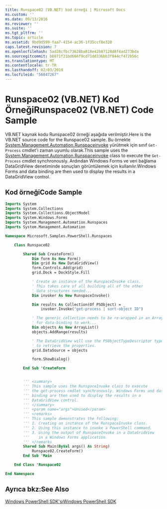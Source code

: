 ```yaml
---
title: Runspace02 (VB.NET) kod örneği | Microsoft Docs
ms.custom: ''
ms.date: 09/13/2016
ms.reviewer: ''
ms.suite: ''
ms.tgt_pltfrm: ''
ms.topic: article
ms.assetid: 9bd9d599-faa7-4154-ac36-1f35ccf8e320
caps.latest.revision: 7
ms.openlocfilehash: 5ad28cfbc73628ba818e42b87128d8f4ad273bda
ms.sourcegitcommit: b6871f21bd666f9cd71dd336bb3f844cf472b56c
ms.translationtype: MT
ms.contentlocale: tr-TR
ms.lasthandoff: 02/03/2019
ms.locfileid: "56847267"
---
```

# <a name="runspace02-vbnet-code-sample"></a><span data-ttu-id="e359f-102">Runspace02 (VB.NET) Kod Örneği</span><span class="sxs-lookup"><span data-stu-id="e359f-102">Runspace02 (VB.NET) Code Sample</span></span>

<span data-ttu-id="e359f-103">VB.NET kaynak kodu Runspace02 örneği aşağıda verilmiştir.</span><span class="sxs-lookup"><span data-stu-id="e359f-103">Here is the VB.NET source code for the Runspace02 sample.</span></span> <span data-ttu-id="e359f-104">Bu örnekte [System.Management.Automation.Runspaceinvoke](/dotnet/api/System.Management.Automation.RunspaceInvoke) yürütmek için sınıf `Get-Process` cmdlet'i zaman uyumlu olarak.</span><span class="sxs-lookup"><span data-stu-id="e359f-104">This sample uses the [System.Management.Automation.Runspaceinvoke](/dotnet/api/System.Management.Automation.RunspaceInvoke) class to execute the `Get-Process` cmdlet synchronously.</span></span> <span data-ttu-id="e359f-105">Ardından Windows Forms ve veri bağlama DataGridView denetiminde sonuçları görüntülemek için kullanılır.</span><span class="sxs-lookup"><span data-stu-id="e359f-105">Windows Forms and data binding are then used to display the results in a DataGridView control.</span></span>

## <a name="code-sample"></a><span data-ttu-id="e359f-106">Kod örneği</span><span class="sxs-lookup"><span data-stu-id="e359f-106">Code Sample</span></span>

```vb
Imports System
Imports System.Collections
Imports System.Collections.ObjectModel
Imports System.Windows.Forms
Imports System.Management.Automation.Runspaces
Imports System.Management.Automation

Namespace Microsoft.Samples.PowerShell.Runspaces

    Class Runspace02

        Shared Sub CreateForm()
            Dim form As New Form()
            Dim grid As New DataGridView()
            form.Controls.Add(grid)
            grid.Dock = DockStyle.Fill

            ' Create an instance of the RunspaceInvoke class.
            ' This takes care of all building all of the other
            ' data structures needed...
            Dim invoker As New RunspaceInvoke()

            Dim results As Collection(Of PSObject) = _
                invoker.Invoke("get-process | sort-object ID")

            ' The generic collection needs to be re-wrapped in an ArrayList
            ' for data-binding to work...
            Dim objects As New ArrayList()
            objects.AddRange(results)

            ' The DataGridView will use the PSObjectTypeDescriptor type
            ' to retrieve the properties.
            grid.DataSource = objects

            form.ShowDialog()

        End Sub 'CreateForm


        ''' <summary>
        ''' This sample uses the RunspaceInvoke class to execute
        ''' the get-process cmdlet synchronously. Windows Forms and data
        ''' binding are then used to display the results in a
        ''' DataGridView control.
        ''' </summary>
        ''' <param name="args">Unused</param>
        ''' <remarks>
        ''' This sample demonstrates the following:
        ''' 1. Creating an instance of the RunspaceInvoke class.
        ''' 2. Using this instance to invoke a PowerShell command.
        ''' 3. Using the output of RunspaceInvoke in a DataGridView
        '''    in a Windows Forms application
        ''' </remarks
        Shared Sub Main(ByVal args() As String)
            Runspace02.CreateForm()
        End Sub 'Main

    End Class 'Runspace02

End Namespace
```

<!-- TODO!!!: [!code-csharp[Runspace02.vb](../../powershell-sdk-samples/SDK-2.0/vb/Runspace02/Runspace02.vb#L09-L68 "Runspace02.vb")] -->

## <a name="see-also"></a><span data-ttu-id="e359f-107">Ayrıca bkz:</span><span class="sxs-lookup"><span data-stu-id="e359f-107">See Also</span></span>

[<span data-ttu-id="e359f-108">Windows PowerShell SDK'sı</span><span class="sxs-lookup"><span data-stu-id="e359f-108">Windows PowerShell SDK</span></span>](../windows-powershell-reference.md)